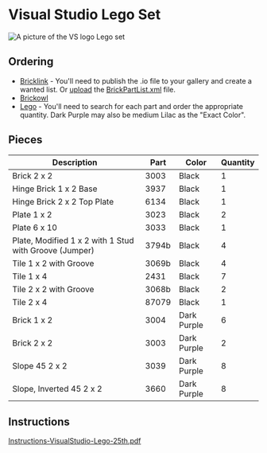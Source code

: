 # Visual Studio Lego Set

![A picture of the VS logo Lego set](https://raw.githubusercontent.com/microsoft/VisualStudioSwag/main/Visual%20Studio%2025th%20Anniversary/Visual%20Studio%202022%20Lego%20Product%20Icon/VisualStudio25-TransparentBackground.png)

## Ordering

* [Bricklink](https://www.bricklink.com/) - You'll need to publish the .io file to your gallery and create a wanted list. Or [upload](https://www.bricklink.com/v2/wanted/upload.page) the [BrickPartList.xml](https://github.com/microsoft/VisualStudioSwag/blob/main/Visual%20Studio%2025th%20Anniversary/Visual%20Studio%202022%20Lego%20Product%20Icon/BrickPartList.xml) file. 
* [Brickowl](https://www.brickowl.com/wishlist/view/jfversluis/visual-studio-25th-anniversary) 
* [Lego](https://www.lego.com/en-us/page/static/pick-a-brick) - You'll need to search for each part and order the appropriate quantity. Dark Purple may also be medium Lilac as the "Exact Color".

## Pieces

| Description                                            | Part  | Color       | Quantity |
| ------------------------------------------------------ | ----- | ----------- | -------- |
| Brick 2 x 2                                            | 3003  | Black       | 1        |
| Hinge Brick 1 x 2 Base                                 | 3937  | Black       | 1        |
| Hinge Brick 2 x 2 Top Plate                            | 6134  | Black       | 1        |
| Plate 1 x 2                                            | 3023  | Black       | 2        |
| Plate 6 x 10                                           | 3033  | Black       | 1        |
| Plate, Modified 1 x 2 with 1 Stud with Groove (Jumper) | 3794b | Black       | 4        |
| Tile 1 x 2 with Groove                                 | 3069b | Black       | 4        |
| Tile 1 x 4                                             | 2431  | Black       | 7        |
| Tile 2 x 2 with Groove                                 | 3068b | Black       | 2        |
| Tile 2 x 4                                             | 87079 | Black       | 1        |
| Brick 1 x 2                                            | 3004  | Dark Purple | 6        |
| Brick 2 x 2                                            | 3003  | Dark Purple | 2        |
| Slope 45 2 x 2                                         | 3039  | Dark Purple | 8        |
| Slope, Inverted 45 2 x 2                               | 3660  | Dark Purple | 8        |


## Instructions

[Instructions-VisualStudio-Lego-25th.pdf](https://github.com/microsoft/VisualStudioSwag/blob/main/Visual%20Studio%2025th%20Anniversary/Visual%20Studio%202022%20Lego%20Product%20Icon/Instructions-VisualStudio-Lego-25th.pdf)

